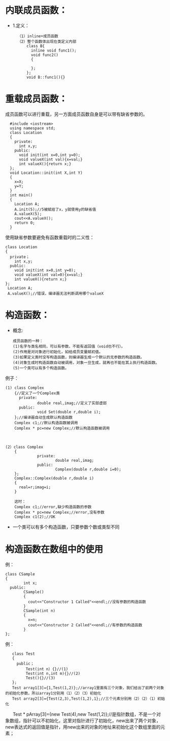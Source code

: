 # 内联成员函数：
* 1.定义：

        （1）inline+成员函数
        （2）整个函数体出现在类定义内部
            class B{
              inline void func1();
              void func2()
              {

              };
            };
            void B::func1(){}

# 重载成员函数：

  成员函数可以进行重载，另一方面成员函数自身是可以带有缺省参数的。

      #include <iostream>
      using namespace std;
      class Location
      {
        private:
          int x,y;
        public:
          void init(int x=0,int y=0);
          void valueX(int val){x=val;}
          int valueX(){return x;}
      };
      void Location::init(int X,int Y)
      {
        x=X;
        y=Y;
      }
      int main()
      {
        Location A;
        A.init(5);//5被赋给了x，y就使用y的缺省值
        A.valueX(5);
        cout<<A.valueX();
        return 0;
      }

使用缺省参数要避免有函数重载时的二义性：

    class Location
    {
      private；
        int x,y;
      public:
        void init(int x=0,int y=0);
        void valueX(int val=0){x=val;}
        int valueX(){return x;}
    };
     Location A;
     A.valueX();//错误，编译器无法判断调用哪个valueX

# 构造函数：
* 概念:

      成员函数的一种：
      (1)名字与类名相同，可以有参数，不能有返回值（void也不行）。
      (2)作用是对对象进行初始化，如给成员变量赋初值。
      (3)如果定义类时没写构造函数，则编译器生成一个默认的无参数的构造函数。
      (4)对象生成时构造函数自动被调用，对象一旦生成，就再也不能在其上执行构造函数。
      (5)一个类可以有多个构造函数。

例子：

    (1) class Complex
        {//定义了一个Complex类
          private:
                  double real,imag;//定义了实部虚部
          public:
                  void Set(double r,double i);
        };//编译器自动生成默认构造函数
        Complex c1;//默认构造函数被调用
        Complex * pc=new Complex;//默认构造函数被调用



    (2）class Complex
        {
                  private:
                          double real,imag;
                  public:
                          Complex(double r,double i=0);
        };
        Complex::Complex(double r,double i)
        {
          real=r;imag=i;
        }

        这时：
        Complex c1;//error,缺少构造函数的参数
        Complex * pc=new Complex;//error,没有参数
        Complex c1(2);//OK

* 一个类可以有多个构造函数，只要参数个数或类型不同

# 构造函数在数组中的使用

例：

    class CSample
    {
            int x;
      public:
            CSample()
            {
              cout<<"Constructor 1 Called"<<endl;//没有参数的构造函数
            }
            CSample(int n)
            {
              x=n;
              cout<<"Constructor 2 Called"<<endl;//有参数的构造函数
            }
    };

例：

       class Test
       {
         public；
             Test(int n）{}//(1)
             Test(int n,int m){}//(2)
             Test(){}//(3)
       };
       Test array1[3]={1,Test(1,2)};//array1里面有三个对象，我们给出了前两个对象的初始化参数，所以array1分别用（1）（2）（3）初始化
       Test array2[3]={Test(2,3),Test(1,2),1};//三个元素分别用（2）（2）（1）初始化
       Test * pArray[3]={new Test(4),new Test(1,2)};//是指针数组，不是一个对象数组，指针可以不初始化，这里对指针进行了初始化，new出来了两个对象，new表达式的返回值是指针，用new出来的对象的地址来初始化这个数组里面的元素；
